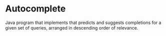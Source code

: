 # Autocomplete
Java program that implements that predicts and suggests completions for a given set of queries, arranged in descending order of relevance. 
